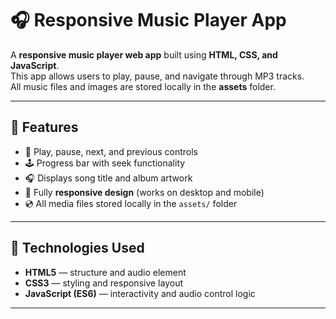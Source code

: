 # 🎧 Responsive Music Player App

A **responsive music player web app** built using **HTML, CSS, and JavaScript**.  
This app allows users to play, pause, and navigate through MP3 tracks.  
All music files and images are stored locally in the **assets** folder.

---

## 🚀 Features

- 🎵 Play, pause, next, and previous controls  
- 🕹️ Progress bar with seek functionality  
- 🎧 Displays song title and album artwork  
- 📱 Fully **responsive design** (works on desktop and mobile)  
- 💿 All media files stored locally in the `assets/` folder  

---

## 🧠 Technologies Used

- **HTML5** — structure and audio element  
- **CSS3** — styling and responsive layout  
- **JavaScript (ES6)** — interactivity and audio control logic  

---
